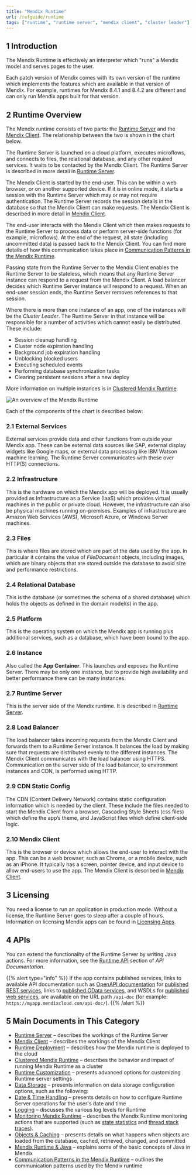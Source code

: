 ```yaml
---
title: "Mendix Runtime"
url: /refguide/runtime
tags: ["runtime", "runtime server", "mendix client", "cluster leader"]
---
```


## 1 Introduction

The Mendix Runtime is effectively an interpreter which "runs" a Mendix model and serves pages to the user.

Each patch version of Mendix comes with its own version of the runtime which implements the features which are available in that version of Mendix. For example, runtimes for Mendix 8.4.1 and 8.4.2 are different and can only run Mendix apps built for that version.

## 2 Runtime Overview

The Mendix runtime consists of two parts: the [Runtime Server](runtime-server) and the [Mendix Client](mendix-client). The relationship between the two is shown in the chart below.

The Runtime Server is launched on a cloud platform, executes microflows, and connects to files, the relational database, and any other required services. It waits to be contacted by the Mendix Client. The Runtime Server is described in more detail in [Runtime Server](runtime-server).

The Mendix Client is started by the end-user. This can be within a web browser, or on another supported device. If it is in online mode, it starts a session with the Runtime Server which may or may not require authentication. The Runtime Server records the session details in the database so that the Mendix Client can make requests. The Mendix Client is described in more detail in [Mendix Client](mendix-client).

The end-user interacts with the Mendix Client which then makes requests to the Runtime Server to process data or perform server-side functions (for example, microflows). At the end of the request, all state (including uncommitted data) is passed back to the Mendix Client. You can find more details of how this communication takes place in [Communication Patterns in the Mendix Runtime](communication-patterns).

Passing state from the Runtime Server to the Mendix Client enables the Runtime Server to be stateless, which means that any Runtime Server instance can respond to a request from the Mendix Client. A load balancer decides which Runtime Server instance will respond to a request. When an end-user session ends, the Runtime Server removes references to that session.

Where there is more than one instance of an app, one of the instances will be the *Cluster Leader*. The Runtime Server in that instance will be responsible for a number of activities which cannot easily be distributed. These include:

* Session cleanup handling
* Cluster node expiration handling
* Background job expiration handling
* Unblocking blocked users
* Executing scheduled events
* Performing database synchronization tasks
* Clearing persistent sessions after a new deploy

More information on multiple instances is in [Clustered Mendix Runtime](clustered-mendix-runtime).

![An overview of the Mendix Runtime](attachments/runtime/runtime-overview.png)

Each of the components of the chart is described below:

### 2.1 External Services

External services provide data and other functions from outside your Mendix app. These can be external data sources like SAP, external display widgets like Google maps, or external data processing like IBM Watson machine learning. The Runtime Server communicates with these over HTTP(S) connections.

### 2.2 Infrastructure

This is the hardware on which the Mendix app will be deployed. It is usually provided as Infrastructure as a Service (IaaS) which provides virtual machines in the public or private cloud. However, the infrastructure can also be physical machines running on-premises. Examples of infrastructure are Amazon Web Services (AWS), Microsoft Azure, or Windows Server machines.

### 2.3 Files

This is where files are stored which are part of the data used by the app. In particular it contains the value of *FileDocument* objects, including images, which are binary objects that are stored outside the database to avoid size and performance restrictions.

### 2.4 Relational Database

This is the database (or sometimes the schema of a shared database) which holds the objects as defined in the domain model(s) in the app.

### 2.5 Platform

This is the operating system on which the Mendix app is running plus additional services, such as a database, which have been bound to the app.

### 2.6 Instance

Also called the **App Container**. This launches and exposes the Runtime Server. There may be only one instance, but to provide high availability and better performance there can be many instances.

### 2.7 Runtime Server

This is the server side of the Mendix runtime. It is described in [Runtime Server](runtime-server).

### 2.8 Load Balancer

The load balancer takes incoming requests from the Mendix Client and forwards them to a Runtime Server instance. It balances the load by making sure that requests are distributed evenly to the different instances.
The Mendix Client communicates with the load balancer using HTTPS. Communication on the server side of the load balancer, to environment instances and CDN, is performed using HTTP.

### 2.9 CDN Static Config

The CDN (Content Delivery Network) contains static configuration information which is needed by the client. These include the files needed to start the Mendix Client from a browser, Cascading Style Sheets (css files) which define the app’s theme, and JavaScript files which define client-side logic.

### 2.10 Mendix Client

This is the browser or device which allows the end-user to interact with the app. This can be a web browser, such as Chrome, or a mobile device, such as an iPhone. It typically has a screen, pointer device, and input device to allow end-users to use the app. The Mendix Client is described in [Mendix Client](mendix-client).

## 3 Licensing

You need a license to run an application in production mode. Without a license, the Runtime Server goes to sleep after a couple of hours. Information on licensing Mendix apps can be found in [Licensing Apps](/developerportal/deploy/licensing-apps-outside-mxcloud).

## 4 APIs

You can extend the functionality of the Runtime Server by writing Java actions. For more information,  see the [Runtime API](/apidocs-mxsdk/apidocs/#runtime) section of *API Documentation*.

{{% alert type="info" %}}
If the app contains published services, links to available API documentation such as [OpenAPI documentation](open-api) for [published REST services](published-rest-services), links to [published OData services](published-odata-services), and WSDLs for [published web services](published-web-services), are available on the URL path `/api-doc` (for example: `https://myapp.mendixcloud.com/api-doc/`).
{{% /alert %}}

## 5 Main Documents in This Category

* [Runtime Server](runtime-server) – describes the workings of the Runtime Server
* [Mendix Client](mendix-client) – describes the workings of the Mendix Client
* [Runtime Deployment](runtime-deployment) – describes how the Mendix runtime is deployed to the cloud
* [Clustered Mendix Runtime](clustered-mendix-runtime) – describes the behavior and impact of running Mendix Runtime as a cluster
* [Runtime Customization](custom-settings) – presents advanced options for customizing Runtime server settings
* [Data Storage](data-storage) – presents information on data storage configuration options, such as the following:
* [Date & Time Handling](datetime-handling-faq) – presents details on how to configure Runtime Server operations for the user's date and time
* [Logging](logging) – discusses the various log levels for Runtime
* [Monitoring Mendix Runtime](monitoring-mendix-runtime) – describes the Mendix Runtime monitoring actions that are supported (such as [state statistics](monitoring-mendix-runtime#state) and [thread stack traces](monitoring-mendix-runtime#thread)).
* [Objects & Caching](objects-and-caching) – presents details on what happens when objects are loaded from the database, cached, retrieved, changed, and committed
* [Mendix Runtime & Java](runtime-java) – explains some of the basic concepts of Java in Mendix
* [Communication Patterns in the Mendix Runtime](communication-patterns) – outlines the communication patterns used by the Mendix runtime
